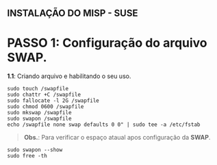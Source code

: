 ## INSTALAÇÃO DO MISP - SUSE

# PASSO 1: Configuração do arquivo **SWAP**.

**1.1**: Criando arquivo e habilitando o seu uso.
```
sudo touch /swapfile
sudo chattr +C /swapfile
sudo fallocate -l 2G /swapfile
sudo chmod 0600 /swapfile
sudo mkswap /swapfile
sudo swapon /swapfile
echo /swapfile none swap defaults 0 0" | sudo tee -a /etc/fstab
```

> **Obs.**: Para verificar o espaço ataual apos configuração da **SWAP**.
```
sudo swapon --show
sudo free -th
```
